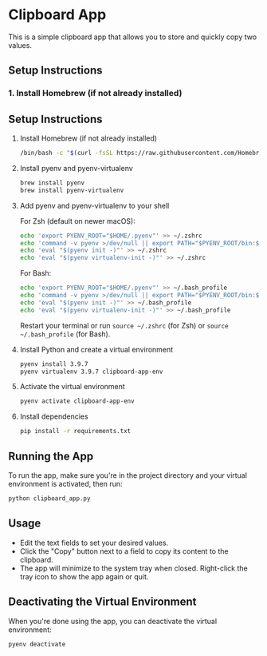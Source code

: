 # Clipboard App

This is a simple clipboard app that allows you to store and quickly copy two values.

## Setup Instructions

### 1. Install Homebrew (if not already installed)

## Setup Instructions

1. Install Homebrew (if not already installed)
   ```bash
   /bin/bash -c "$(curl -fsSL https://raw.githubusercontent.com/Homebrew/install/HEAD/install.sh)"
   ```

2. Install pyenv and pyenv-virtualenv
   ```bash
   brew install pyenv
   brew install pyenv-virtualenv
   ```

3. Add pyenv and pyenv-virtualenv to your shell

   For Zsh (default on newer macOS):
   ```bash
   echo 'export PYENV_ROOT="$HOME/.pyenv"' >> ~/.zshrc
   echo 'command -v pyenv >/dev/null || export PATH="$PYENV_ROOT/bin:$PATH"' >> ~/.zshrc
   echo 'eval "$(pyenv init -)"' >> ~/.zshrc
   echo 'eval "$(pyenv virtualenv-init -)"' >> ~/.zshrc
   ```

   For Bash:
   ```bash
   echo 'export PYENV_ROOT="$HOME/.pyenv"' >> ~/.bash_profile
   echo 'command -v pyenv >/dev/null || export PATH="$PYENV_ROOT/bin:$PATH"' >> ~/.bash_profile
   echo 'eval "$(pyenv init -)"' >> ~/.bash_profile
   echo 'eval "$(pyenv virtualenv-init -)"' >> ~/.bash_profile
   ```

   Restart your terminal or run `source ~/.zshrc` (for Zsh) or `source ~/.bash_profile` (for Bash).

4. Install Python and create a virtual environment
   ```bash
   pyenv install 3.9.7
   pyenv virtualenv 3.9.7 clipboard-app-env
   ```

5. Activate the virtual environment
   ```bash
   pyenv activate clipboard-app-env
   ```

6. Install dependencies
   ```bash
   pip install -r requirements.txt
   ```

## Running the App

To run the app, make sure you're in the project directory and your virtual environment is activated, then run:

```bash
python clipboard_app.py
```

## Usage

- Edit the text fields to set your desired values.
- Click the "Copy" button next to a field to copy its content to the clipboard.
- The app will minimize to the system tray when closed. Right-click the tray icon to show the app again or quit.

## Deactivating the Virtual Environment

When you're done using the app, you can deactivate the virtual environment:

```bash
pyenv deactivate
```
```
